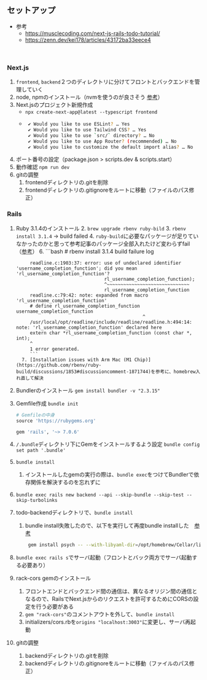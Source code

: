 ## セットアップ
- 参考
  - https://musclecoding.com/next-js-rails-todo-tutorial/
  - https://zenn.dev/kei178/articles/43172ba33eece4
<br>
  
### Next.js
1. `frontend`, `backend`２つのディレクトリに分けてフロントとバックエンドを管理していく
1. node, npmのインストール（nvmを使うのが良さそう [参考](https://qiita.com/ffggss/items/94f1c4c5d311db2ec71a)）
1. Next.jsのプロジェクト新規作成 
   - `npx create-next-app@latest --typescript frontend`
   - ```bash
      ✔ Would you like to use ESLint? … Yes
      ✔ Would you like to use Tailwind CSS? … Yes
      ✔ Would you like to use `src/` directory? … No
      ✔ Would you like to use App Router? (recommended) … No
      ✔ Would you like to customize the default import alias? … No    
     ```
1. ポート番号の設定（package.json > scripts.dev & scripts.start）
2. 動作確認 `npm run dev`
3. gitの調整
   1. frontendディレクトリの.gitを削除
   2. frontendディレクトリの.gitignoreをルートに移動（ファイルのパス修正）

### Rails
1. Ruby 3.1.4のインストール
   2. `brew upgrade rbenv ruby-bild`
      3. `rbenv install 3.1.4` -> build failed
         4. `ruby-build`に必要なパッケージが足りていなかったのかと思って参考記事のパッケージ全部入れたけど変わらずfail（[参考](https://github.com/rbenv/ruby-build/wiki#macos)）
         6. ```bash
            # rbenv install 3.1.4 build failure log
            
            readline.c:1903:37: error: use of undeclared identifier 'username_completion_function'; did you mean 'rl_username_completion_function'?
                                       rl_username_completion_function);
                                       ^~~~~~~~~~~~~~~~~~~~~~~~~~~~~~~
                                       rl_username_completion_function
            readline.c:79:42: note: expanded from macro 'rl_username_completion_function'
            # define rl_username_completion_function username_completion_function
                                                     ^
            /usr/local/opt/readline/include/readline/readline.h:494:14: note: 'rl_username_completion_function' declared here
            extern char *rl_username_completion_function (const char *, int);
            ^
            1 error generated.
            ```
         7. [Installation issues with Arm Mac (M1 Chip)](https://github.com/rbenv/ruby-build/discussions/1853#discussioncomment-1871744)を参考に、homebrew入れ直して解決
8. Bundlerのインストール `gem install bundler -v "2.3.15"`
9. Gemfile作成 `bundle init`
   ```ruby
   # Gemfileの中身
   source 'https://rubygems.org'

   gem 'rails', '~> 7.0.6'
   ```
10. `/.bundle`ディレクトリ下にGemをインストールするよう設定 `bundle config set path '.bundle'`
11. `bundle install`
    1. インストールしたgemの実行の際は、`bundle exec`をつけてBundlerで依存関係を解決するのを忘れずに
12. `bundle exec rails new backend --api --skip-bundle --skip-test --skip-turbolinks`
13. todo-backendディレクトリで、`bundle install`
    1. bundle install失敗したので、以下を実行して再度bundle installした　[参考](https://discuss.rubyonrails.org/t/cant-setup-rails-psych-yaml-issue/83968/12)
       ```bash
        gem install psych -- --with-libyaml-dir=/opt/homebrew/Cellar/libyaml/0.2.
       ```
14. `bundle exec rails s`でサーバ起動（フロントとバック両方でサーバ起動する必要あり）
15. rack-cors gemのインストール
    1. フロントエンドとバックエンド間の通信は、異なるオリジン間の通信となるので、RailsでNext.jsからのリクエストを許可するためにCORSの設定を行う必要がある
    2. `gem "rack-cors"`のコメントアウトを外して、`bundle install`
    3. initializers/cors.rbを`origins "localhost:3003"`に変更し、サーバ再起動
16. gitの調整
    1. backendディレクトリの.gitを削除
    2. backendディレクトリの.gitignoreをルートに移動（ファイルのパス修正）
